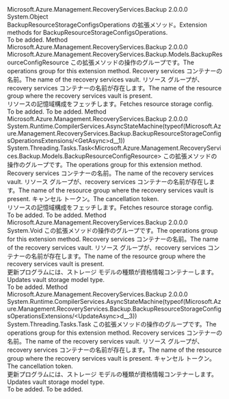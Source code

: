 <Type Name="BackupResourceStorageConfigsOperationsExtensions" FullName="Microsoft.Azure.Management.RecoveryServices.Backup.BackupResourceStorageConfigsOperationsExtensions">
  <TypeSignature Language="C#" Value="public static class BackupResourceStorageConfigsOperationsExtensions" />
  <TypeSignature Language="ILAsm" Value=".class public auto ansi abstract sealed beforefieldinit BackupResourceStorageConfigsOperationsExtensions extends System.Object" />
  <TypeSignature Language="DocId" Value="T:Microsoft.Azure.Management.RecoveryServices.Backup.BackupResourceStorageConfigsOperationsExtensions" />
  <TypeSignature Language="VB.NET" Value="Public Module BackupResourceStorageConfigsOperationsExtensions" />
  <TypeSignature Language="F#" Value="type BackupResourceStorageConfigsOperationsExtensions = class" />
  <AssemblyInfo>
    <AssemblyName>Microsoft.Azure.Management.RecoveryServices.Backup</AssemblyName>
    <AssemblyVersion>2.0.0.0</AssemblyVersion>
  </AssemblyInfo>
  <Base>
    <BaseTypeName>System.Object</BaseTypeName>
  </Base>
  <Interfaces />
  <Docs>
    <summary>
            <span data-ttu-id="fc662-101">BackupResourceStorageConfigsOperations の拡張メソッド。</span><span class="sxs-lookup"><span data-stu-id="fc662-101">Extension methods for BackupResourceStorageConfigsOperations.</span></span>
            </summary>
    <remarks>To be added.</remarks>
  </Docs>
  <Members>
    <Member MemberName="Get">
      <MemberSignature Language="C#" Value="public static Microsoft.Azure.Management.RecoveryServices.Backup.Models.BackupResourceConfigResource Get (this Microsoft.Azure.Management.RecoveryServices.Backup.IBackupResourceStorageConfigsOperations operations, string vaultName, string resourceGroupName);" />
      <MemberSignature Language="ILAsm" Value=".method public static hidebysig class Microsoft.Azure.Management.RecoveryServices.Backup.Models.BackupResourceConfigResource Get(class Microsoft.Azure.Management.RecoveryServices.Backup.IBackupResourceStorageConfigsOperations operations, string vaultName, string resourceGroupName) cil managed" />
      <MemberSignature Language="DocId" Value="M:Microsoft.Azure.Management.RecoveryServices.Backup.BackupResourceStorageConfigsOperationsExtensions.Get(Microsoft.Azure.Management.RecoveryServices.Backup.IBackupResourceStorageConfigsOperations,System.String,System.String)" />
      <MemberSignature Language="VB.NET" Value="&lt;Extension()&gt;&#xA;Public Function Get (operations As IBackupResourceStorageConfigsOperations, vaultName As String, resourceGroupName As String) As BackupResourceConfigResource" />
      <MemberSignature Language="F#" Value="static member Get : Microsoft.Azure.Management.RecoveryServices.Backup.IBackupResourceStorageConfigsOperations * string * string -&gt; Microsoft.Azure.Management.RecoveryServices.Backup.Models.BackupResourceConfigResource" Usage="Microsoft.Azure.Management.RecoveryServices.Backup.BackupResourceStorageConfigsOperationsExtensions.Get (operations, vaultName, resourceGroupName)" />
      <MemberType>Method</MemberType>
      <AssemblyInfo>
        <AssemblyName>Microsoft.Azure.Management.RecoveryServices.Backup</AssemblyName>
        <AssemblyVersion>2.0.0.0</AssemblyVersion>
      </AssemblyInfo>
      <ReturnValue>
        <ReturnType>Microsoft.Azure.Management.RecoveryServices.Backup.Models.BackupResourceConfigResource</ReturnType>
      </ReturnValue>
      <Parameters>
        <Parameter Name="operations" Type="Microsoft.Azure.Management.RecoveryServices.Backup.IBackupResourceStorageConfigsOperations" RefType="this" />
        <Parameter Name="vaultName" Type="System.String" />
        <Parameter Name="resourceGroupName" Type="System.String" />
      </Parameters>
      <Docs>
        <param name="operations">
            <span data-ttu-id="fc662-102">この拡張メソッドの操作のグループです。</span><span class="sxs-lookup"><span data-stu-id="fc662-102">The operations group for this extension method.</span></span>
            </param>
        <param name="vaultName">
            <span data-ttu-id="fc662-103">Recovery services コンテナーの名前。</span><span class="sxs-lookup"><span data-stu-id="fc662-103">The name of the recovery services vault.</span></span>
            </param>
        <param name="resourceGroupName">
            <span data-ttu-id="fc662-104">リソース グループが、recovery services コンテナーの名前が存在します。</span><span class="sxs-lookup"><span data-stu-id="fc662-104">The name of the resource group where the recovery services vault is present.</span></span>
            </param>
        <summary>
            <span data-ttu-id="fc662-105">リソースの記憶域構成をフェッチします。</span><span class="sxs-lookup"><span data-stu-id="fc662-105">Fetches resource storage config.</span></span>
            </summary>
        <returns>To be added.</returns>
        <remarks>To be added.</remarks>
      </Docs>
    </Member>
    <Member MemberName="GetAsync">
      <MemberSignature Language="C#" Value="public static System.Threading.Tasks.Task&lt;Microsoft.Azure.Management.RecoveryServices.Backup.Models.BackupResourceConfigResource&gt; GetAsync (this Microsoft.Azure.Management.RecoveryServices.Backup.IBackupResourceStorageConfigsOperations operations, string vaultName, string resourceGroupName, System.Threading.CancellationToken cancellationToken = null);" />
      <MemberSignature Language="ILAsm" Value=".method public static hidebysig class System.Threading.Tasks.Task`1&lt;class Microsoft.Azure.Management.RecoveryServices.Backup.Models.BackupResourceConfigResource&gt; GetAsync(class Microsoft.Azure.Management.RecoveryServices.Backup.IBackupResourceStorageConfigsOperations operations, string vaultName, string resourceGroupName, valuetype System.Threading.CancellationToken cancellationToken) cil managed" />
      <MemberSignature Language="DocId" Value="M:Microsoft.Azure.Management.RecoveryServices.Backup.BackupResourceStorageConfigsOperationsExtensions.GetAsync(Microsoft.Azure.Management.RecoveryServices.Backup.IBackupResourceStorageConfigsOperations,System.String,System.String,System.Threading.CancellationToken)" />
      <MemberSignature Language="F#" Value="static member GetAsync : Microsoft.Azure.Management.RecoveryServices.Backup.IBackupResourceStorageConfigsOperations * string * string * System.Threading.CancellationToken -&gt; System.Threading.Tasks.Task&lt;Microsoft.Azure.Management.RecoveryServices.Backup.Models.BackupResourceConfigResource&gt;" Usage="Microsoft.Azure.Management.RecoveryServices.Backup.BackupResourceStorageConfigsOperationsExtensions.GetAsync (operations, vaultName, resourceGroupName, cancellationToken)" />
      <MemberType>Method</MemberType>
      <AssemblyInfo>
        <AssemblyName>Microsoft.Azure.Management.RecoveryServices.Backup</AssemblyName>
        <AssemblyVersion>2.0.0.0</AssemblyVersion>
      </AssemblyInfo>
      <Attributes>
        <Attribute>
          <AttributeName>System.Runtime.CompilerServices.AsyncStateMachine(typeof(Microsoft.Azure.Management.RecoveryServices.Backup.BackupResourceStorageConfigsOperationsExtensions/&lt;GetAsync&gt;d__1))</AttributeName>
        </Attribute>
      </Attributes>
      <ReturnValue>
        <ReturnType>System.Threading.Tasks.Task&lt;Microsoft.Azure.Management.RecoveryServices.Backup.Models.BackupResourceConfigResource&gt;</ReturnType>
      </ReturnValue>
      <Parameters>
        <Parameter Name="operations" Type="Microsoft.Azure.Management.RecoveryServices.Backup.IBackupResourceStorageConfigsOperations" RefType="this" />
        <Parameter Name="vaultName" Type="System.String" />
        <Parameter Name="resourceGroupName" Type="System.String" />
        <Parameter Name="cancellationToken" Type="System.Threading.CancellationToken" />
      </Parameters>
      <Docs>
        <param name="operations">
            <span data-ttu-id="fc662-106">この拡張メソッドの操作のグループです。</span><span class="sxs-lookup"><span data-stu-id="fc662-106">The operations group for this extension method.</span></span>
            </param>
        <param name="vaultName">
            <span data-ttu-id="fc662-107">Recovery services コンテナーの名前。</span><span class="sxs-lookup"><span data-stu-id="fc662-107">The name of the recovery services vault.</span></span>
            </param>
        <param name="resourceGroupName">
            <span data-ttu-id="fc662-108">リソース グループが、recovery services コンテナーの名前が存在します。</span><span class="sxs-lookup"><span data-stu-id="fc662-108">The name of the resource group where the recovery services vault is present.</span></span>
            </param>
        <param name="cancellationToken">
            <span data-ttu-id="fc662-109">キャンセル トークン。</span><span class="sxs-lookup"><span data-stu-id="fc662-109">The cancellation token.</span></span>
            </param>
        <summary>
            <span data-ttu-id="fc662-110">リソースの記憶域構成をフェッチします。</span><span class="sxs-lookup"><span data-stu-id="fc662-110">Fetches resource storage config.</span></span>
            </summary>
        <returns>To be added.</returns>
        <remarks>To be added.</remarks>
      </Docs>
    </Member>
    <Member MemberName="Update">
      <MemberSignature Language="C#" Value="public static void Update (this Microsoft.Azure.Management.RecoveryServices.Backup.IBackupResourceStorageConfigsOperations operations, string vaultName, string resourceGroupName);" />
      <MemberSignature Language="ILAsm" Value=".method public static hidebysig void Update(class Microsoft.Azure.Management.RecoveryServices.Backup.IBackupResourceStorageConfigsOperations operations, string vaultName, string resourceGroupName) cil managed" />
      <MemberSignature Language="DocId" Value="M:Microsoft.Azure.Management.RecoveryServices.Backup.BackupResourceStorageConfigsOperationsExtensions.Update(Microsoft.Azure.Management.RecoveryServices.Backup.IBackupResourceStorageConfigsOperations,System.String,System.String)" />
      <MemberSignature Language="VB.NET" Value="&lt;Extension()&gt;&#xA;Public Sub Update (operations As IBackupResourceStorageConfigsOperations, vaultName As String, resourceGroupName As String)" />
      <MemberSignature Language="F#" Value="static member Update : Microsoft.Azure.Management.RecoveryServices.Backup.IBackupResourceStorageConfigsOperations * string * string -&gt; unit" Usage="Microsoft.Azure.Management.RecoveryServices.Backup.BackupResourceStorageConfigsOperationsExtensions.Update (operations, vaultName, resourceGroupName)" />
      <MemberType>Method</MemberType>
      <AssemblyInfo>
        <AssemblyName>Microsoft.Azure.Management.RecoveryServices.Backup</AssemblyName>
        <AssemblyVersion>2.0.0.0</AssemblyVersion>
      </AssemblyInfo>
      <ReturnValue>
        <ReturnType>System.Void</ReturnType>
      </ReturnValue>
      <Parameters>
        <Parameter Name="operations" Type="Microsoft.Azure.Management.RecoveryServices.Backup.IBackupResourceStorageConfigsOperations" RefType="this" />
        <Parameter Name="vaultName" Type="System.String" />
        <Parameter Name="resourceGroupName" Type="System.String" />
      </Parameters>
      <Docs>
        <param name="operations">
            <span data-ttu-id="fc662-111">この拡張メソッドの操作のグループです。</span><span class="sxs-lookup"><span data-stu-id="fc662-111">The operations group for this extension method.</span></span>
            </param>
        <param name="vaultName">
            <span data-ttu-id="fc662-112">Recovery services コンテナーの名前。</span><span class="sxs-lookup"><span data-stu-id="fc662-112">The name of the recovery services vault.</span></span>
            </param>
        <param name="resourceGroupName">
            <span data-ttu-id="fc662-113">リソース グループが、recovery services コンテナーの名前が存在します。</span><span class="sxs-lookup"><span data-stu-id="fc662-113">The name of the resource group where the recovery services vault is present.</span></span>
            </param>
        <summary>
            <span data-ttu-id="fc662-114">更新プログラムには、ストレージ モデルの種類が資格情報コンテナーします。</span><span class="sxs-lookup"><span data-stu-id="fc662-114">Updates vault storage model type.</span></span>
            </summary>
        <remarks>To be added.</remarks>
      </Docs>
    </Member>
    <Member MemberName="UpdateAsync">
      <MemberSignature Language="C#" Value="public static System.Threading.Tasks.Task UpdateAsync (this Microsoft.Azure.Management.RecoveryServices.Backup.IBackupResourceStorageConfigsOperations operations, string vaultName, string resourceGroupName, System.Threading.CancellationToken cancellationToken = null);" />
      <MemberSignature Language="ILAsm" Value=".method public static hidebysig class System.Threading.Tasks.Task UpdateAsync(class Microsoft.Azure.Management.RecoveryServices.Backup.IBackupResourceStorageConfigsOperations operations, string vaultName, string resourceGroupName, valuetype System.Threading.CancellationToken cancellationToken) cil managed" />
      <MemberSignature Language="DocId" Value="M:Microsoft.Azure.Management.RecoveryServices.Backup.BackupResourceStorageConfigsOperationsExtensions.UpdateAsync(Microsoft.Azure.Management.RecoveryServices.Backup.IBackupResourceStorageConfigsOperations,System.String,System.String,System.Threading.CancellationToken)" />
      <MemberSignature Language="F#" Value="static member UpdateAsync : Microsoft.Azure.Management.RecoveryServices.Backup.IBackupResourceStorageConfigsOperations * string * string * System.Threading.CancellationToken -&gt; System.Threading.Tasks.Task" Usage="Microsoft.Azure.Management.RecoveryServices.Backup.BackupResourceStorageConfigsOperationsExtensions.UpdateAsync (operations, vaultName, resourceGroupName, cancellationToken)" />
      <MemberType>Method</MemberType>
      <AssemblyInfo>
        <AssemblyName>Microsoft.Azure.Management.RecoveryServices.Backup</AssemblyName>
        <AssemblyVersion>2.0.0.0</AssemblyVersion>
      </AssemblyInfo>
      <Attributes>
        <Attribute>
          <AttributeName>System.Runtime.CompilerServices.AsyncStateMachine(typeof(Microsoft.Azure.Management.RecoveryServices.Backup.BackupResourceStorageConfigsOperationsExtensions/&lt;UpdateAsync&gt;d__3))</AttributeName>
        </Attribute>
      </Attributes>
      <ReturnValue>
        <ReturnType>System.Threading.Tasks.Task</ReturnType>
      </ReturnValue>
      <Parameters>
        <Parameter Name="operations" Type="Microsoft.Azure.Management.RecoveryServices.Backup.IBackupResourceStorageConfigsOperations" RefType="this" />
        <Parameter Name="vaultName" Type="System.String" />
        <Parameter Name="resourceGroupName" Type="System.String" />
        <Parameter Name="cancellationToken" Type="System.Threading.CancellationToken" />
      </Parameters>
      <Docs>
        <param name="operations">
            <span data-ttu-id="fc662-115">この拡張メソッドの操作のグループです。</span><span class="sxs-lookup"><span data-stu-id="fc662-115">The operations group for this extension method.</span></span>
            </param>
        <param name="vaultName">
            <span data-ttu-id="fc662-116">Recovery services コンテナーの名前。</span><span class="sxs-lookup"><span data-stu-id="fc662-116">The name of the recovery services vault.</span></span>
            </param>
        <param name="resourceGroupName">
            <span data-ttu-id="fc662-117">リソース グループが、recovery services コンテナーの名前が存在します。</span><span class="sxs-lookup"><span data-stu-id="fc662-117">The name of the resource group where the recovery services vault is present.</span></span>
            </param>
        <param name="cancellationToken">
            <span data-ttu-id="fc662-118">キャンセル トークン。</span><span class="sxs-lookup"><span data-stu-id="fc662-118">The cancellation token.</span></span>
            </param>
        <summary>
            <span data-ttu-id="fc662-119">更新プログラムには、ストレージ モデルの種類が資格情報コンテナーします。</span><span class="sxs-lookup"><span data-stu-id="fc662-119">Updates vault storage model type.</span></span>
            </summary>
        <returns>To be added.</returns>
        <remarks>To be added.</remarks>
      </Docs>
    </Member>
  </Members>
</Type>